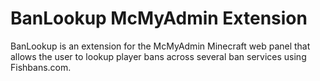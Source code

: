 BanLookup McMyAdmin Extension
=============================
BanLookup is an extension for the McMyAdmin Minecraft web panel that allows the user to lookup player bans across several ban services using Fishbans.com.
